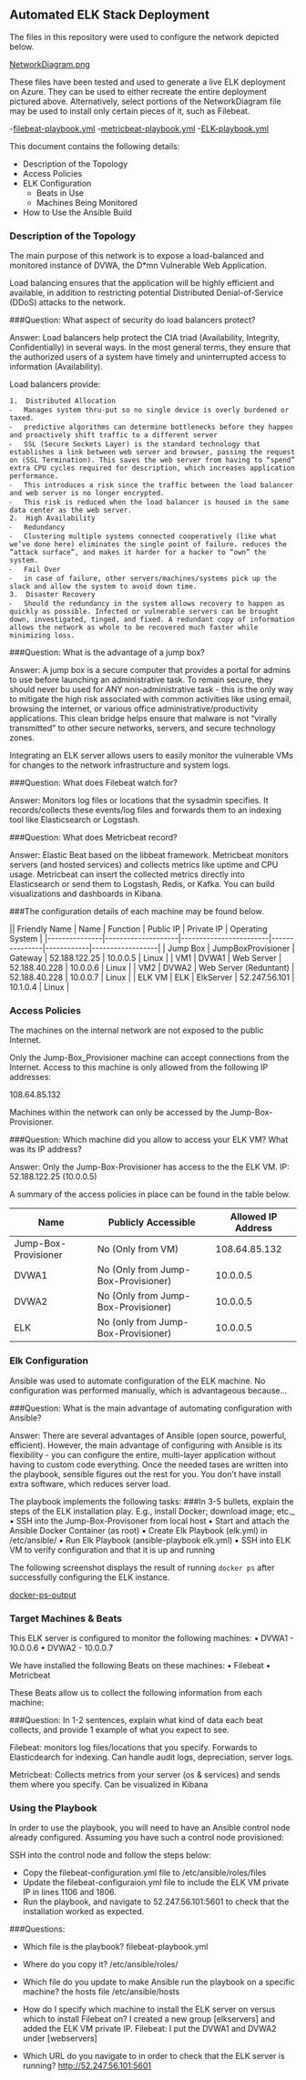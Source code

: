 ## Automated ELK Stack Deployment

The files in this repository were used to configure the network depicted below.

[NetworkDiagram.png](Diagrams/NetworkDiagram.png)

These files have been tested and used to generate a live ELK deployment on Azure. They can be used to either recreate the entire deployment pictured above. Alternatively, select portions of the NetworkDiagram file may be used to install only certain pieces of it, such as Filebeat.

  -[filebeat-playbook.yml](Ansible/filebeat-playbook.yml)
  -[metricbeat-playbook.yml](Ansible/metricbeat-playbook.yml)
  -[ELK-playbook.yml](Ansible/ELK.yml)

This document contains the following details:
- Description of the Topology
- Access Policies
- ELK Configuration
  - Beats in Use
  - Machines Being Monitored
- How to Use the Ansible Build


### Description of the Topology

The main purpose of this network is to expose a load-balanced and monitored instance of DVWA, the D*mn Vulnerable Web Application.

Load balancing ensures that the application will be highly efficient and available, in addition to restricting potential Distributed Denial-of-Service (DDoS) attacks to the network.

###Question: What aspect of security do load balancers protect? 

Answer: Load balancers help protect the CIA triad (Availability, Integrity, Confidentially) in several ways. In the most general terms, they ensure that the authorized users of a system have timely and uninterrupted access to information (Availability). 

Load balancers provide:

	1.	Distributed Allocation
	⁃	Manages system thru-put so no single device is overly burdened or taxed.
	⁃	predictive algorithms can determine bottlenecks before they happen and proactively shift traffic to a different server
	⁃	SSL (Secure Sockets Layer) is the standard technology that establishes a link between web server and browser, passing the request on (SSL Termination). This saves the web server from having to “spend” extra CPU cycles required for description, which increases application performance. 
	⁃	This introduces a risk since the traffic between the load balancer and web server is no longer encrypted. 
	⁃	This risk is reduced when the load balancer is housed in the same data center as the web server.
	2.	High Availability
	⁃	Redundancy
	⁃	Clustering multiple systems connected cooperatively (like what we’ve done here) eliminates the single point of failure. reduces the “attack surface”, and makes it harder for a hacker to “own” the system.
	⁃	Fail Over
	⁃	in case of failure, other servers/machines/systems pick up the slack and allow the system to avoid down time. 
	3.	Disaster Recovery
	⁃	Should the redundancy in the system allows recovery to happen as quickly as possible. Infected or vulnerable servers can be brought down, investigated, tinged, and fixed. A redundant copy of information allows the network as whole to be recovered much faster while minimizing loss. 



###Question: What is the advantage of a jump box?

Answer: A jump box is a secure computer that provides a portal for admins to use before launching an administrative task. To remain secure, they should never bu used for ANY non-administrative task - this is the only way to mitigate the high risk associated with common activities like using email, browsing the internet, or various office administrative/productivity applications. This clean bridge helps ensure that malware is not “virally transmitted” to other secure networks, servers, and secure technology zones.

Integrating an ELK server allows users to easily monitor the vulnerable VMs for changes to the network infrastructure and system logs.



###Question: What does Filebeat watch for?

Answer: Monitors log files or locations that the sysadmin specifies. It records/collects these events/log files and forwards them to an indexing tool like Elasticsearch or Logstash.



###Question: What does Metricbeat record?

Answer: Elastic Beat based on the libbeat framework. Metricbeat monitors servers (and hosted services) and collects metrics like uptime and CPU usage. Metricbeat can insert the collected metrics directly into Elasticsearch or send them to Logstash, Redis, or Kafka. You can build visualizations and dashboards in Kibana. 


###The configuration details of each machine may be found below.

|| Friendly Name | Name               | Function               | Public IP     | Private IP | Operating System |
|---------------|--------------------|------------------------|---------------|------------|------------------|
| Jump Box      | JumpBoxProvisioner | Gateway                | 52.188.122.25 | 10.0.0.5   | Linux            |
| VM1           | DVWA1              | Web Server             | 52.188.40.228 | 10.0.0.6   | Linux            |
| VM2           | DVWA2              | Web Server (Reduntant) | 52.188.40.228 | 10.0.0.7   | Linux            |
| ELK VM        | ELK                | ElkServer              | 52.247.56.101 | 10.1.0.4   | Linux            |


### Access Policies

The machines on the internal network are not exposed to the public Internet. 

Only the Jump-Box_Provisioner machine can accept connections from the Internet. Access to this machine is only allowed from the following IP addresses:

108.64.85.132


Machines within the network can only be accessed by the Jump-Box-Provisioner.

###Question: Which machine did you allow to access your ELK VM? What was its IP address?

Answer: Only the Jump-Box-Provisioner has access to the the ELK VM. IP: 52.188.122.25 (10.0.0.5)

A summary of the access policies in place can be found in the table below.

| Name                 | Publicly Accessible                 | Allowed IP Address |
|----------------------|-------------------------------------|--------------------|
| Jump-Box-Provisioner | No (Only from VM)                   | 108.64.85.132      |
| DVWA1                | No (Only from Jump-Box-Provisioner) | 10.0.0.5           |
| DVWA2                | No (Only from Jump-Box-Provisioner) | 10.0.0.5           |
| ELK                  | No (only from Jump-Box-Provisioner) | 10.0.0.5           |

### Elk Configuration

Ansible was used to automate configuration of the ELK machine. No configuration was performed manually, which is advantageous because...

###Question: What is the main advantage of automating configuration with Ansible?

Answer: There are several advantages of Ansible (open source, powerful, efficient). However, the main advantage of configuring with Ansible is its flexibility - you can configure the entire, multi-layer application without having to custom code everything. Once the needed tases are written into the playbook, sensible figures out the rest for you. You don’t have install extra software, which reduces server load. 


The playbook implements the following tasks:
###In 3-5 bullets, explain the steps of the ELK installation play. E.g., install Docker; download image; etc._
	▪	SSH into the Jump-Box-Provisoner from local host
	▪	Start and attach the Ansible Docker Container (as root)
	▪	Create Elk Playbook (elk.yml) in /etc/ansible/
	▪	Run Elk Playbook (ansible-playbook elk.yml)
	▪	SSH into ELK VM to verify configuration and that it is up and running

The following screenshot displays the result of running `docker ps` after successfully configuring the ELK instance.

[docker-ps-output](Diagrams/docker-ps-output)

### Target Machines & Beats
This ELK server is configured to monitor the following machines:
	•	DVWA1 - 10.0.0.6
	•	DVWA2 - 10.0.0.7

We have installed the following Beats on these machines:
	•	Filebeat
	•	Metricbeat

These Beats allow us to collect the following information from each machine:

###Question: In 1-2 sentences, explain what kind of data each beat collects, and provide 1 example of what you expect to see. 

Filebeat: monitors log files/locations that you specify. Forwards to Elasticdearch for indexing. Can handle audit logs, depreciation, server logs. 

Metricbeat: Collects metrics from your server (os & services) and sends them where you specify.  Can be visualized in Kibana

### Using the Playbook
In order to use the playbook, you will need to have an Ansible control node already configured. Assuming you have such a control node provisioned: 

SSH into the control node and follow the steps below:
- Copy the filebeat-configuration.yml file to /etc/ansible/roles/files
- Update the filebeat-configuraion.yml file to include the ELK VM private IP in lines 1106 and 1806.
- Run the playbook, and navigate to 52.247.56.101:5601 to check that the installation worked as expected.

###Questions: 
- Which file is the playbook? 
	filebeat-playbook.yml
- Where do you copy it?
	/etc/ansible/roles/
- Which file do you update to make Ansible run the playbook on a specific machine? 
	the hosts file /etc/ansible/hosts
- How do I specify which machine to install the ELK server on versus which to install Filebeat on?
	I created a new group [elkservers] and added the ELK VM private IP. 
	Filebeat: I put the DVWA1 and DVWA2 under [webservers]

- Which URL do you navigate to in order to check that the ELK server is running?
	http://52.247.56.101:5601

